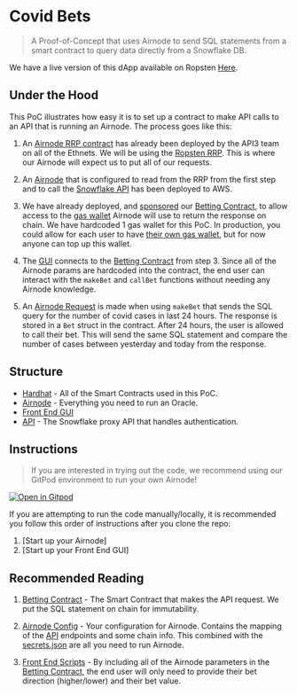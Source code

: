 # Covid Bets

> A Proof-of-Concept that uses Airnode to send SQL statements from a smart contract to query data directly from a Snowflake DB.

We have a live version of this dApp available on Ropsten [Here]().

## Under the Hood

This PoC illustrates how easy it is to set up a contract to make API calls to an API that is running an Airnode. The process goes like this:

1. An [Airnode RRP contract](https://docs.api3.org/airnode/v0.3/concepts/) has already been deployed by the API3 team on all of the Ethnets. We will be using the [Ropsten RRP](https://docs.api3.org/airnode/v0.3/reference/airnode-addresses.html#airnoderrp). This is where our Airnode will expect us to put all of our requests.

2. An [Airnode](/airnode) that is configured to read from the RRP from the first step and to call the [Snowflake API](/api) has been deployed to AWS.

3. We have already deployed, and [sponsored](https://docs.api3.org/airnode/v0.3/concepts/sponsor.html#sponsoring-a-requester) our [Betting Contract](/hardhat/contracts/Requester.sol), to allow access to the [gas wallet](https://docs.api3.org/airnode/v0.3/concepts/sponsor.html#sponsorwallet) Airnode will use to return the response on chain. We have hardcoded 1 gas wallet for this PoC. In production, you could allow for each user to have [their own gas wallet](https://docs.api3.org/airnode/v0.3/concepts/sponsor.html#derive-a-sponsor-wallet), but for now anyone can top up this wallet.

4. The [GUI](/frontend) connects to the [Betting Contract](/hardhat/contracts/Requester.sol) from step 3. Since all of the Airnode params are hardcoded into the contract, the end user can interact with the `makeBet` and `callBet` functions without needing any Airnode knowledge. 

5. An [Airnode Request](https://docs.api3.org/airnode/v0.3/concepts/request.html#frontmatter-title) is made when using `makeBet` that sends the SQL query for the number of covid cases in last 24 hours. The response is stored in a `Bet` struct in the contract. After 24 hours, the user is allowed to call their bet. This will send the same SQL statement and compare the number of cases between yesterday and today from the response.


## Structure

- [Hardhat](/hardhat) - All of the Smart Contracts used in this PoC.
- [Airnode](/airnode) - Everything you need to run an Oracle.
- [Front End GUI](/frontend)
- [API](/api) - The Snowflake proxy API that handles authentication.

## Instructions

> If you are interested in trying out the code, we recommend using our GitPod environment to run your own Airnode!

[![Open in Gitpod](https://gitpod.io/button/open-in-gitpod.svg)](https://gitpod.io/#https://github.com/camronh/CovidBets-SF)

If you are attempting to run the code manually/locally, it is recommended you follow this order of instructions after you clone the repo:

1. [Start up your Airnode]
2. [Start up your Front End GUI]

## Recommended Reading

1. [Betting Contract](/hardhat/contracts/Requester.sol) - The Smart Contract that makes the API request. We put the SQL statement on chain for immutability.

2. [Airnode Config](/airnode/config/config.json) - Your configuration for Airnode. Contains the mapping of the [API](/api) endpoints and some chain info. This combined with the [secrets.json](airnode/config/config.json) are all you need to run Airnode.

3. [Front End Scripts](/frontend/src/components/dApp.vue) - By including all of the Airnode parameters in the [Betting Contract](/hardhat/contracts/Requester.sol), the end user will only need to provide their bet direction (higher/lower) and their bet value.
